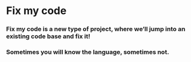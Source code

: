 # Fix my code

### Fix my code is a new type of project, where we’ll jump into an existing code base and fix it!

### Sometimes you will know the language, sometimes not.
